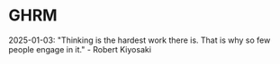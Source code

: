 # GHRM

2025-01-03: "Thinking is the hardest work there is. That is why so few people engage in it." - Robert Kiyosaki